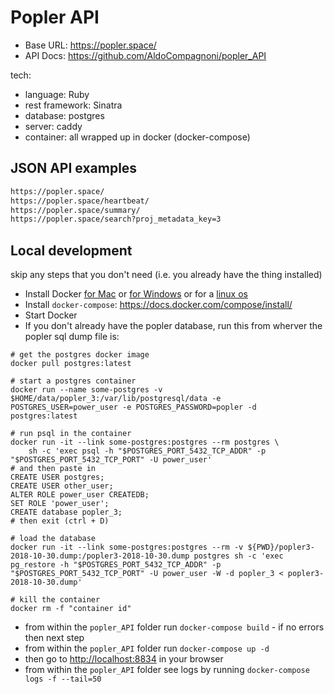 Popler API
==========

* Base URL: <https://popler.space/>
* API Docs: <https://github.com/AldoCompagnoni/popler_API>

tech:

* language: Ruby
* rest framework: Sinatra
* database: postgres
* server: caddy
* container: all wrapped up in docker (docker-compose)

## JSON API examples

```bash
https://popler.space/
https://popler.space/heartbeat/
https://popler.space/summary/
https://popler.space/search?proj_metadata_key=3
```

## Local development

skip any steps that you don't need (i.e. you already have the thing installed)

* Install Docker [for Mac](https://docs.docker.com/v17.12/docker-for-mac/install/) or [for Windows](https://docs.docker.com/docker-for-windows/install/) or for a [linux os](https://docs.docker.com/v17.12/install/)
* Install `docker-compose`: <https://docs.docker.com/compose/install/>
* Start Docker
* If you don't already have the popler database, run this from wherver the popler sql dump file is:

```
# get the postgres docker image
docker pull postgres:latest

# start a postgres container
docker run --name some-postgres -v $HOME/data/popler_3:/var/lib/postgresql/data -e POSTGRES_USER=power_user -e POSTGRES_PASSWORD=popler -d postgres:latest

# run psql in the container
docker run -it --link some-postgres:postgres --rm postgres \
    sh -c 'exec psql -h "$POSTGRES_PORT_5432_TCP_ADDR" -p "$POSTGRES_PORT_5432_TCP_PORT" -U power_user'
# and then paste in 
CREATE USER postgres;
CREATE USER other_user;
ALTER ROLE power_user CREATEDB;
SET ROLE 'power_user';
CREATE database popler_3;
# then exit (ctrl + D)

# load the database
docker run -it --link some-postgres:postgres --rm -v ${PWD}/popler3-2018-10-30.dump:/popler3-2018-10-30.dump postgres sh -c 'exec pg_restore -h "$POSTGRES_PORT_5432_TCP_ADDR" -p "$POSTGRES_PORT_5432_TCP_PORT" -U power_user -W -d popler_3 < popler3-2018-10-30.dump'

# kill the container
docker rm -f "container id"
```

* from within the `popler_API` folder run `docker-compose build` - if no errors then next step
* from within the `popler_API` folder run `docker-compose up -d`
* then go to <http://localhost:8834> in your browser
* from within the `popler_API` folder see logs by running `docker-compose logs -f --tail=50`
